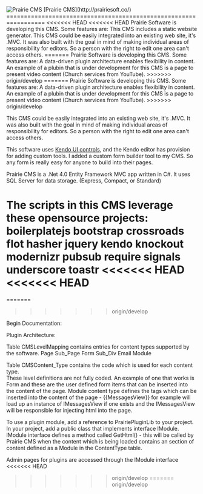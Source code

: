 <img src="http://www.faxt.com/images/PrairieCMS-logo.png" alt="Prairie CMS" />
[Prairie CMS](http://prairiesoft.co/)
=================================================================
<<<<<<< HEAD
<<<<<<< HEAD
Prairie Software is developing this CMS.  Some features are:  This CMS includes a static website generator. This CMS could be easily integrated into an existing web site, it's .MVC.   It was also built with the goal in mind of making individual areas of responsibility for editors.   So a person with the right to edit one area can't access others. 
=======
Prairie Software is developing this CMS.  Some features are:  A data-driven plugin architecture enables flexibility in content.  An example of a plubin that is under development for this CMS is a page to present video content (Church services from YouTube).
>>>>>>> origin/develop
=======
Prairie Software is developing this CMS.  Some features are:  A data-driven plugin architecture enables flexibility in content.  An example of a plubin that is under development for this CMS is a page to present video content (Church services from YouTube).
>>>>>>> origin/develop

This CMS could be easily integrated into an existing web site, it's .MVC.   It was also built with the goal in mind of making individual areas of responsibility for editors.   So a person with the right to edit one area can't access others. 

This software uses [Kendo UI controls](http://www.kendoui.com/web.aspx),  and the Kendo editor has provision for adding custom tools.    I added a custom form builder tool to my CMS.   So any form is really easy for anyone to build into their pages.

Prairie CMS is a .Net 4.0 Entity Framework MVC app written in C#.  It uses SQL Server for data storage.  (Express, Compact, or Standard)

The scripts in this CMS leverage these opensource projects:
boilerplatejs
bootstrap
crossroads
flot
hasher
jquery
kendo
knockout
modernizr
pubsub
require
signals
underscore
toastr
<<<<<<< HEAD
<<<<<<< HEAD
=======
=======
>>>>>>> origin/develop

Begin Documentation:

Plugin Architecture:

Table CMSLevelMapping contains entries for content types supported by the software.
Page
Sub_Page
Form
Sub_Div
Email
Module

Table CMSContent_Type contains the code which is used for each content type.  
These level definitions are not fully coded.
An example of one that works is Form and these are the user defined form items that can be inserted into the content of the page.
Module content type defines the tags which can be inserted into the content of the page - {{MessagesView}} for example will load up an instance of IMessagesView if one exists and the IMessagesView will be responsible for injecting html into the page.

To use a plugin module, add a reference to PrairiePluginLib to your project.  In your project, add a public class that implements interface IModule.  IModule interface defines a method called GetHtml() - this will be called by Prairie CMS when the content which is being loaded contains an section of content defined as a Module in the ContentType table.

Admin pages for plugins are accessed through the IModule interface
<<<<<<< HEAD
>>>>>>> origin/develop
=======
>>>>>>> origin/develop
